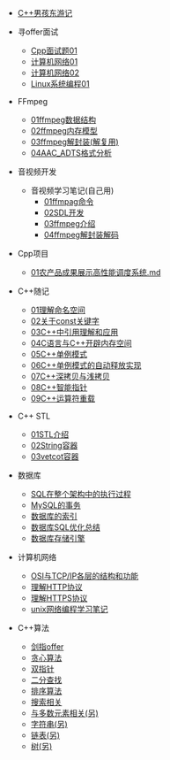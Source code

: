 * [C++男孩东游记](/README.md)

* 寻offer面试
  * [Cpp面试题01](/寻offer面试/Cpp基础/Cpp面试题01.md)
  * [计算机网络01](/寻offer面试/计算机网络/计算机网络1.md) 
  * [计算机网络02](/寻offer面试/计算机网络/计算机网络2.md) 
  * [Linux系统编程01](/寻offer面试/linux系统编程/Linux系统编程1.md) 

* FFmpeg
  * [01ffmpeg数据结构](/音视频开发/ffmpeg/01ffmpeg数据结构.md)
  * [02ffmpeg内存模型](/音视频开发/ffmpeg/02ffmpeg内存模型.md)
  * [03ffmpeg解封装(解复用)](/音视频开发/ffmpeg/03ffmpeg解封装(解复用).md)
  * [04AAC_ADTS格式分析](/音视频开发/ffmpeg/04AAC_ADTS格式分析.md)

* 音视频开发
  * 音视频学习笔记(自己用)
    * [01ffmpag命令](/音视频开发/音视频学习笔记/01ffmpag命令.md)
    * [02SDL开发](/音视频开发/音视频学习笔记/02SDL开发.md)
    * [03ffmpeg介绍](/音视频开发/音视频学习笔记/03ffmpeg介绍.md)
    * [04ffmpeg解封装解码](/音视频开发/音视频学习笔记/04ffmpeg解封装解码.md)

* Cpp项目
  * [01农产品成果展示高性能调度系统.md](/Cpp项目/农产品展示负载均衡调度系统/1-1%20基础TCP服务/01农产品成果展示高性能调度系统.md)

* C++随记
  * [01理解命名空间](/C++随记/01理解命名空间.md)
  * [02关于const关键字](/C++随记/02关于const关键字.md)
  * [03C++中引用理解和应用](/C++随记/03C++中引用理解和应用.md)
  * [04C语言与C++开辟内存空间](/C++随记/04C语言与C++开辟内存空间.md)
  * [05C++单例模式](/C++随记/05C++单例模式.md)
  * [06C++单例模式的自动释放实现](/C++随记/06C++单例模式的自动释放实现.md)
  * [07C++深拷贝与浅拷贝](/C++随记/07C++深拷贝和浅拷贝.md)
  * [08C++智能指针](/C++随记/08C++智能指针.md)
  * [09C++运算符重载](/C++随记/09C++运算符重载.md)

* C++ STL
  * [01STL介绍](/C++随记/STL学习/01STL介绍.md)
  * [02String容器](/C++随记/STL学习/02String容器.md)
  * [03vetcot容器](/C++随记/STL学习/03vetcot容器.md)

* 数据库
  * [SQL在整个架构中的执行过程](/数据库/SQL在整个架构中的执行过程.md)
  * [MySQL的事务](/数据库/MySQL的事务.md)
  * [数据库的索引](/数据库/数据库的索引.md)
  * [数据库SQL优化总结](/数据库/数据库SQL优化总结.md)
  * [数据库存储引擎](/数据库/数据库存储引擎.md)
  
* 计算机网络
  * [OSI与TCP/IP各层的结构和功能](/计算机网络/OSI与TcpIp各层的结构和功能.md)
  * [理解HTTP协议](/计算机网络/理解HTTP协议.md)
  * [理解HTTPS协议](/计算机网络/理解HTTPS协议.md)
  * [unix网络编程学习笔记](/计算机网络/unix网络编程学习笔记.md)

* C++算法
  * [剑指offer](/算法/剑指offer.md)
  * [贪心算法](/算法/贪心算法.md)
  * [双指针](/算法/双指针.md)
  * [二分查找](/算法/二分查找.md)
  * [排序算法](/算法/排序算法.md)
  * [搜索相关](/算法/搜索相关.md)
  * [与多数元素相关(另)](/算法/与多数元素相关.md)
  * [字符串(另)](/算法/字符串.md)
  * [链表(另)](/算法/链表.md)
  * [树(另)](/算法/树.md)




